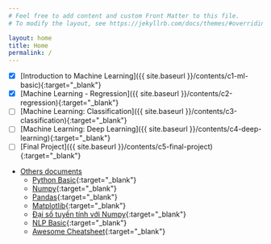 ```yaml
---
# Feel free to add content and custom Front Matter to this file.
# To modify the layout, see https://jekyllrb.com/docs/themes/#overriding-theme-defaults

layout: home
title: Home
permalink: /
---
```

- [x] [Introduction to Machine Learning]({{ site.baseurl }}/contents/c1-ml-basic){:target="_blank"}
- [x] [Machine Learning - Regression]({{ site.baseurl }}/contents/c2-regression){:target="_blank"}
- [ ] [Machine Learning: Classification]({{ site.baseurl }}/contents/c3-classification){:target="_blank"}
- [ ] [Machine Learning: Deep Learning]({{ site.baseurl }}/contents/c4-deep-learning){:target="_blank"}
- [ ] [Final Project]({{ site.baseurl }}/contents/c5-final-project){:target="_blank"}
  
- [Others documents](#)
  - [Python Basic](contents/python-basic.html){:target="_blank"}
  - [Numpy](contents/numpy.html){:target="_blank"}
  - [Pandas](contents/pandas.html){:target="_blank"}
  - [Matplotlib](contents/matplotlib.html){:target="_blank"}
  - [Đại số tuyến tính với Numpy](contents/daisotuyentinh_numpy.html){:target="_blank"}
  - [NLP Basic](contents/nlp-basic/nlp-basic.html){:target="_blank"}
  - [Awesome Cheatsheet](contents/awesome-cheatsheet/awesome-cheatsheet-night.html){:target="_blank"}